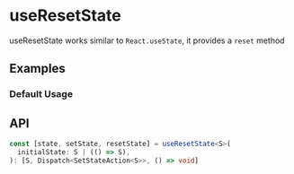 # useResetState

useResetState works similar to `React.useState`, it provides a `reset` method

## Examples

### Default Usage

<code src="./demo/demo1.tsx"></code>

## API

```typescript
const [state, setState, resetState] = useResetState<S>(
  initialState: S | (() => S),
): [S, Dispatch<SetStateAction<S>>, () => void]
```
